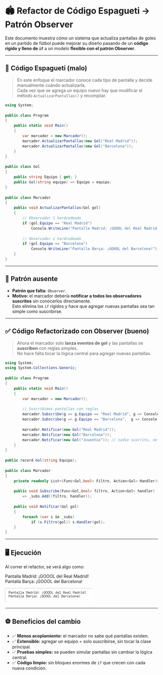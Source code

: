 # 🏟️ Refactor de Código Espagueti → Patrón **Observer**

Este documento muestra cómo un sistema que actualiza pantallas de goles en un partido de fútbol puede mejorar su diseño pasando de un **código rígido y lleno de `if`** a un modelo **flexible con el patrón Observer**.

---

## 🚨 Código Espagueti (malo)

> En este enfoque el marcador conoce cada tipo de pantalla y decide manualmente cuándo actualizarla.  
> Cada vez que se agrega un equipo nuevo hay que modificar el método `ActualizarPantallas()` y recompilar.

```cs
using System;

public class Program
{
    public static void Main()
    {
        var marcador = new Marcador();
        marcador.ActualizarPantallas(new Gol("Real Madrid"));
        marcador.ActualizarPantallas(new Gol("Barcelona"));
    }
}

public class Gol
{
    public string Equipo { get; }
    public Gol(string equipo) => Equipo = equipo;
}

public class Marcador
{
    public void ActualizarPantallas(Gol gol)
    {
        // Observador 1 hardcodeado
        if (gol.Equipo == "Real Madrid")
            Console.WriteLine("Pantalla Madrid: ¡GOOOL del Real Madrid!");

        // Observador 2 hardcodeado
        if (gol.Equipo == "Barcelona")
            Console.WriteLine("Pantalla Barça: ¡GOOOL del Barcelona!");
    }
}
```

---

## 🧩 Patrón ausente

- **Patrón que falta:** `Observer`.
- **Motivo:** el marcador debería **notificar a todos los observadores suscritos** sin conocerlos directamente.  
  Esto elimina los `if` rígidos y hace que agregar nuevas pantallas sea tan simple como suscribirse.

---

## ✅ Código Refactorizado con Observer (bueno)

> Ahora el marcador solo **lanza eventos de gol** y las pantallas se **suscriben** con reglas simples.  
> No hace falta tocar la lógica central para agregar nuevas pantallas.

```cs
using System;
using System.Collections.Generic;

public class Program
{
    public static void Main()
    {
        var marcador = new Marcador();

        // Suscribimos pantallas con reglas
        marcador.Subscribe(g => g.Equipo == "Real Madrid", g => Console.WriteLine("Pantalla Madrid: ¡GOOOL del Real Madrid!"));
        marcador.Subscribe(g => g.Equipo == "Barcelona",  g => Console.WriteLine("Pantalla Barça: ¡GOOOL del Barcelona!"));

        marcador.Notificar(new Gol("Real Madrid"));
        marcador.Notificar(new Gol("Barcelona"));
        marcador.Notificar(new Gol("Juventus")); // nadie suscrito, no hace nada
    }
}

public record Gol(string Equipo);

public class Marcador
{
    private readonly List<(Func<Gol,bool> Filtro, Action<Gol> Handler)> _subs = new();

    public void Subscribe(Func<Gol,bool> filtro, Action<Gol> handler)
        => _subs.Add((filtro, handler));

    public void Notificar(Gol gol)
    {
        foreach (var s in _subs)
            if (s.Filtro(gol)) s.Handler(gol);
    }
}
```

---

## 🖥️ Ejecución

Al correr el refactor, se verá algo como:

Pantalla Madrid: ¡GOOOL del Real Madrid!  
Pantalla Barça: ¡GOOOL del Barcelona!

![Ejecucion de Codigo](image.png)

---

## ⚽ Beneficios del cambio

- ✅ **Menos acoplamiento:** el marcador no sabe qué pantallas existen.  
- ✅ **Extensible:** agregar un equipo = solo suscribirse, sin tocar la clase principal.  
- ✅ **Pruebas simples:** se pueden simular pantallas sin cambiar la lógica central.  
- ✅ **Código limpio:** sin bloques enormes de `if` que crecen con cada nueva condición.

